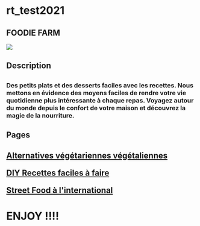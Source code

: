 # rt_test2021
## FOODIE FARM

![](https://www.sandals.com/blog/content/images/2018/02/elli-o-65548-unsplash--1---1-.jpg)

<h2> Description <h2>
<h3> Des petits plats et des desserts faciles avec les recettes. Nous mettons en évidence des moyens faciles de rendre votre vie quotidienne plus intéressante à chaque repas. Voyagez autour du monde depuis le confort de votre maison et découvrez la magie de la nourriture. <h3>

<h2> Pages <h2>

 [Alternatives végétariennes végétaliennes](https://github.com/auriannedmy/rt_test2021/wiki/Alternatives-v%C3%A9g%C3%A9tariennes-v%C3%A9g%C3%A9taliennes) 

 [DIY Recettes faciles à faire](https://github.com/auriannedmy/rt_test2021/wiki/DIY---Recettes-faciles-%C3%A0-faire)

 [Street Food à l'international](https://github.com/auriannedmy/rt_test2021/wiki/Street-Food-%C3%A0-l'international) 

<h1> ENJOY !!!! <h1>
